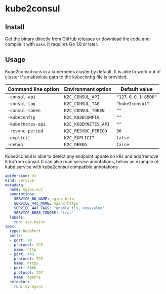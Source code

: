 kube2consul
===========

Install
-------

Get the binary directly from GitHub releases or download the code and compile it with `make`. It requires Go 1.8 or later.


Usage
-----
Kube2consul runs in a kubernetes cluster by default. It is able to work out of cluster if an absolute path to the kubeconfig file is provided.

| Command line option | Environment option   | Default value             |
| ------------------- | -------------------- | ------------------------- |
| `-consul-api`       | `K2C_CONSUL_API`     | `"127.0.0.1:8500"`        |
| `-consul-tag`       | `K2C_CONSUL_TAG`     | `"kube2consul"`           |
| `-consul-token`     | `K2C_CONSUL_TOKEN`   | `""`                      |
| `-kubeconfig`       | `K2C_KUBECONFIG`     | `""`                      |
| `-kubernetes-api`   | `K2C_KUBERNETES_API` | `""`                      |
| `-resync-period`    | `K2C_RESYNC_PERIOD`  | `30`                      |
| `-explicit`         | `K2C_EXPLICIT`       | `false`                   |
| `-debug`            | `K2C_DEBUG`          | `false`                   |

Kube2consul is able to detect any endpoint update on k8s and add/remove it to/from consul.
It can also read service annotations, below an example of kube service with kube2consul compatible annotations

```yaml
apiVersion: v1
kind: Service
metadata:
  name: nginx-svc
  annotations:
    SERVICE_80_NAME: nginx-http
    SERVICE_443_NAME: nginx-https
    SERVICE_443_TAGS: "enable_tls, key=value"
    SERVICE_8080_IGNORE: "true"
  labels:
    run: svc-nginx
spec:
  type: NodePort
  ports:
  - port: 80
    protocol: TCP
    name: http
  - port: 443
    protocol: TCP
    name: https
  - port: 8080
    protocol: TCP
    name: ignore
  selector:
    run: my-nginx
```
